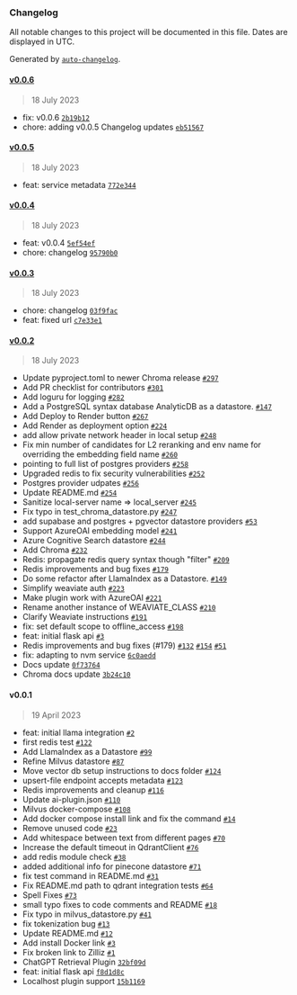 ### Changelog

All notable changes to this project will be documented in this file. Dates are displayed in UTC.

Generated by [`auto-changelog`](https://github.com/CookPete/auto-changelog).

#### [v0.0.6](https://github.com/nevermined-io/chatgpt-elvis-plugin/compare/v0.0.5...v0.0.6)

> 18 July 2023

- fix: v0.0.6 [`2b19b12`](https://github.com/nevermined-io/chatgpt-elvis-plugin/commit/2b19b12834b28d68e34b54b8887e2ca5e06be03f)
- chore: adding v0.0.5 Changelog updates [`eb51567`](https://github.com/nevermined-io/chatgpt-elvis-plugin/commit/eb51567cc30a8c8037e4202a01422b7770362f77)

#### [v0.0.5](https://github.com/nevermined-io/chatgpt-elvis-plugin/compare/v0.0.4...v0.0.5)

> 18 July 2023

- feat: service metadata [`772e344`](https://github.com/nevermined-io/chatgpt-elvis-plugin/commit/772e3440404e8709e111c0e4f43d54b2844a6b23)

#### [v0.0.4](https://github.com/nevermined-io/chatgpt-elvis-plugin/compare/v0.0.3...v0.0.4)

> 18 July 2023

- feat: v0.0.4 [`5ef54ef`](https://github.com/nevermined-io/chatgpt-elvis-plugin/commit/5ef54efe32ad28e4531985d381848daf6eb88a8c)
- chore: changelog [`95790b0`](https://github.com/nevermined-io/chatgpt-elvis-plugin/commit/95790b0cc8c74ddc54d8c5076116de2d4d259469)

#### [v0.0.3](https://github.com/nevermined-io/chatgpt-elvis-plugin/compare/v0.0.2...v0.0.3)

> 18 July 2023

- chore: changelog [`03f9fac`](https://github.com/nevermined-io/chatgpt-elvis-plugin/commit/03f9facf621f5c78b6b90ea69a82deb32e6b56a9)
- feat: fixed url [`c7e33e1`](https://github.com/nevermined-io/chatgpt-elvis-plugin/commit/c7e33e1d4054609b4c87810f5d9ef9565d8b01cf)

#### [v0.0.2](https://github.com/nevermined-io/chatgpt-elvis-plugin/compare/v0.0.1...v0.0.2)

> 18 July 2023

- Update pyproject.toml to newer Chroma release  [`#297`](https://github.com/nevermined-io/chatgpt-elvis-plugin/pull/297)
- Add PR checklist for contributors [`#301`](https://github.com/nevermined-io/chatgpt-elvis-plugin/pull/301)
- Add loguru for logging [`#282`](https://github.com/nevermined-io/chatgpt-elvis-plugin/pull/282)
- Add a PostgreSQL syntax database AnalyticDB as a datastore. [`#147`](https://github.com/nevermined-io/chatgpt-elvis-plugin/pull/147)
- Add Deploy to Render button [`#267`](https://github.com/nevermined-io/chatgpt-elvis-plugin/pull/267)
- Add Render as deployment option [`#224`](https://github.com/nevermined-io/chatgpt-elvis-plugin/pull/224)
- add allow private network header in local setup [`#248`](https://github.com/nevermined-io/chatgpt-elvis-plugin/pull/248)
- Fix min number of candidates for L2 reranking and env name for overriding the embedding field name [`#260`](https://github.com/nevermined-io/chatgpt-elvis-plugin/pull/260)
- pointing to full list of postgres providers [`#258`](https://github.com/nevermined-io/chatgpt-elvis-plugin/pull/258)
- Upgraded redis to fix security vulnerabilities [`#252`](https://github.com/nevermined-io/chatgpt-elvis-plugin/pull/252)
- Postgres provider udpates [`#256`](https://github.com/nevermined-io/chatgpt-elvis-plugin/pull/256)
- Update README.md [`#254`](https://github.com/nevermined-io/chatgpt-elvis-plugin/pull/254)
- Sanitize local-server name =&gt; local_server [`#245`](https://github.com/nevermined-io/chatgpt-elvis-plugin/pull/245)
- Fix typo in test_chroma_datastore.py [`#247`](https://github.com/nevermined-io/chatgpt-elvis-plugin/pull/247)
- add supabase and postgres + pgvector datastore providers [`#53`](https://github.com/nevermined-io/chatgpt-elvis-plugin/pull/53)
- Support AzureOAI embedding model [`#241`](https://github.com/nevermined-io/chatgpt-elvis-plugin/pull/241)
- Azure Cognitive Search datastore [`#244`](https://github.com/nevermined-io/chatgpt-elvis-plugin/pull/244)
- Add Chroma [`#232`](https://github.com/nevermined-io/chatgpt-elvis-plugin/pull/232)
- Redis: propagate redis query syntax though "filter" [`#209`](https://github.com/nevermined-io/chatgpt-elvis-plugin/pull/209)
- Redis improvements and bug fixes [`#179`](https://github.com/nevermined-io/chatgpt-elvis-plugin/pull/179)
- Do some refactor after LlamaIndex as a Datastore. [`#149`](https://github.com/nevermined-io/chatgpt-elvis-plugin/pull/149)
- Simplify weaviate auth [`#223`](https://github.com/nevermined-io/chatgpt-elvis-plugin/pull/223)
- Make plugin work with AzureOAI [`#221`](https://github.com/nevermined-io/chatgpt-elvis-plugin/pull/221)
- Rename another instance of WEAVIATE_CLASS [`#210`](https://github.com/nevermined-io/chatgpt-elvis-plugin/pull/210)
- Clarify Weaviate instructions [`#191`](https://github.com/nevermined-io/chatgpt-elvis-plugin/pull/191)
- fix: set default scope to offline_access [`#198`](https://github.com/nevermined-io/chatgpt-elvis-plugin/pull/198)
- feat: initial flask api [`#3`](https://github.com/nevermined-io/chatgpt-elvis-plugin/pull/3)
- Redis improvements and bug fixes (#179) [`#132`](https://github.com/nevermined-io/chatgpt-elvis-plugin/issues/132) [`#154`](https://github.com/nevermined-io/chatgpt-elvis-plugin/issues/154) [`#51`](https://github.com/nevermined-io/chatgpt-elvis-plugin/issues/51)
- fix: adapting to nvm service [`6c0aedd`](https://github.com/nevermined-io/chatgpt-elvis-plugin/commit/6c0aedd7472633dc66fcb095d6e5776b16e677ee)
- Docs update [`0f73764`](https://github.com/nevermined-io/chatgpt-elvis-plugin/commit/0f737649289fe392ec9a68ccda4cfbb8aeee4bff)
- Chroma docs update [`3b24c10`](https://github.com/nevermined-io/chatgpt-elvis-plugin/commit/3b24c1091d2fdc02722da6974debdc559a8b017d)

#### v0.0.1

> 19 April 2023

- feat: initial llama integration [`#2`](https://github.com/nevermined-io/chatgpt-elvis-plugin/pull/2)
- first redis test [`#122`](https://github.com/nevermined-io/chatgpt-elvis-plugin/pull/122)
- Add LlamaIndex as a Datastore [`#99`](https://github.com/nevermined-io/chatgpt-elvis-plugin/pull/99)
- Refine Milvus datastore [`#87`](https://github.com/nevermined-io/chatgpt-elvis-plugin/pull/87)
- Move vector db setup instructions to docs folder [`#124`](https://github.com/nevermined-io/chatgpt-elvis-plugin/pull/124)
- upsert-file endpoint accepts metadata [`#123`](https://github.com/nevermined-io/chatgpt-elvis-plugin/pull/123)
- Redis improvements and cleanup [`#116`](https://github.com/nevermined-io/chatgpt-elvis-plugin/pull/116)
- Update ai-plugin.json [`#110`](https://github.com/nevermined-io/chatgpt-elvis-plugin/pull/110)
- Milvus docker-compose [`#108`](https://github.com/nevermined-io/chatgpt-elvis-plugin/pull/108)
- Add docker compose install link and fix the command [`#14`](https://github.com/nevermined-io/chatgpt-elvis-plugin/pull/14)
- Remove unused code [`#23`](https://github.com/nevermined-io/chatgpt-elvis-plugin/pull/23)
- Add whitespace between text from different pages [`#70`](https://github.com/nevermined-io/chatgpt-elvis-plugin/pull/70)
- Increase the default timeout in QdrantClient [`#76`](https://github.com/nevermined-io/chatgpt-elvis-plugin/pull/76)
- add redis module check [`#38`](https://github.com/nevermined-io/chatgpt-elvis-plugin/pull/38)
- added additional info for pinecone datastore [`#71`](https://github.com/nevermined-io/chatgpt-elvis-plugin/pull/71)
- fix test command in README.md [`#31`](https://github.com/nevermined-io/chatgpt-elvis-plugin/pull/31)
- Fix README.md path to qdrant integration tests [`#64`](https://github.com/nevermined-io/chatgpt-elvis-plugin/pull/64)
- Spell Fixes [`#73`](https://github.com/nevermined-io/chatgpt-elvis-plugin/pull/73)
- small typo fixes to code comments and README [`#18`](https://github.com/nevermined-io/chatgpt-elvis-plugin/pull/18)
- Fix typo in milvus_datastore.py [`#41`](https://github.com/nevermined-io/chatgpt-elvis-plugin/pull/41)
- fix tokenization bug [`#13`](https://github.com/nevermined-io/chatgpt-elvis-plugin/pull/13)
- Update README.md [`#12`](https://github.com/nevermined-io/chatgpt-elvis-plugin/pull/12)
- Add install Docker link [`#3`](https://github.com/nevermined-io/chatgpt-elvis-plugin/pull/3)
- Fix broken link to Zilliz [`#1`](https://github.com/nevermined-io/chatgpt-elvis-plugin/pull/1)
- ChatGPT Retrieval Plugin [`32bf09d`](https://github.com/nevermined-io/chatgpt-elvis-plugin/commit/32bf09d16c4341571b530dd319d6678cb00f2d44)
- feat: initial flask api [`f8d1d8c`](https://github.com/nevermined-io/chatgpt-elvis-plugin/commit/f8d1d8cb024fe6d32840cb1935ceff0c1ce8b228)
- Localhost plugin support [`15b1169`](https://github.com/nevermined-io/chatgpt-elvis-plugin/commit/15b116906621b43f7be08f9f316fdd0be2ac1b63)
